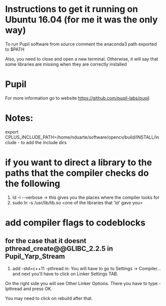 # Instructions to get it running on Ubuntu 16.04 (for me it was the only way)

To run Pupil software from source comment the anaconda3 path exported to $PATH

Also, you need to close and open a new terminal. Otherwise, it will say that some libraries are missing when they are correctly installed

# Pupil
For more information go to website https://github.com/pupil-labs/pupil

# Notes:
export CPLUS_INCLUDE_PATH=/home/nduarte/software/opencv/build/INSTALL/include - to add the include dirs 

# if you want to direct a library to the paths that the compiler checks do the following
1. ld -l<library> --verbose -> this gives you the places where the compiler looks for 
2. sudo ln -s /usr/lib/lib<library>.so <one of the libraries that 'ld' gave you>

# add compiler flags to codeblocks
## for the case that it doesnt pthread_create@@GLIBC_2.2.5 in Pupil_Yarp_Stream
1. add -std=c++11 -pthread in:
You will have to go to Settings -> Compiler... and next you'll have to click on Linker Settings TAB.

On the right side you will see Other Linker Options. There you have to type -lpthread and press OK.

You may need to click on rebuild after that.
